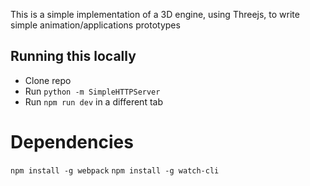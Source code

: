This is a simple implementation of a 3D engine, using Threejs, to write simple animation/applications prototypes

## Running this locally
- Clone repo
- Run `python -m SimpleHTTPServer`
- Run `npm run dev` in a different tab

# Dependencies
`npm install -g webpack`
`npm install -g watch-cli`
